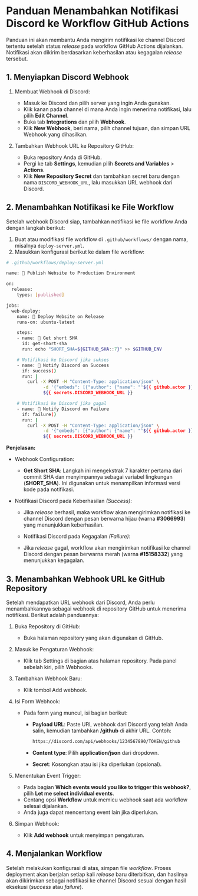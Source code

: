 # Panduan Menambahkan Notifikasi Discord ke Workflow GitHub Actions

Panduan ini akan membantu Anda mengirim notifikasi ke channel Discord tertentu setelah status _release_ pada workflow GitHub Actions dijalankan. Notifikasi akan dikirim berdasarkan keberhasilan atau kegagalan _release_ tersebut.

## 1. Menyiapkan Discord Webhook

1. Membuat Webhook di Discord:

    - Masuk ke Discord dan pilih server yang ingin Anda gunakan.
    - Klik kanan pada channel di mana Anda ingin menerima notifikasi, lalu pilih **Edit Channel**.
    - Buka tab **Integrations** dan pilih **Webhook**.
    - Klik **New Webhook**, beri nama, pilih channel tujuan, dan simpan URL Webhook yang dihasilkan.

2. Tambahkan Webhook URL ke Repository GitHub:

    - Buka repository Anda di GitHub.
    - Pergi ke tab **Settings**, kemudian pilih **Secrets and Variables** > **Actions**.
    - Klik **New Repository Secret** dan tambahkan secret baru dengan nama `DISCORD_WEBHOOK_URL`, lalu masukkan URL webhook dari Discord.

## 2. Menambahkan Notifikasi ke File Workflow

Setelah webhook Discord siap, tambahkan notifikasi ke file workflow Anda dengan langkah berikut:

1. Buat atau modifikasi file workflow di `.github/workflows/` dengan nama, misalnya `deploy-server.yml`.
2. Masukkan konfigurasi berikut ke dalam file workflow:

```sh
# .github/workflows/deploy-server.yml

name: 🚀 Publish Website to Production Environment

on:
  release:
    types: [published]

jobs:
  web-deploy:
    name: 🚀 Deploy Website on Release
    runs-on: ubuntu-latest

    steps:
    - name: 🔧 Get short SHA
      id: get-short-sha
      run: echo "SHORT_SHA=${GITHUB_SHA::7}" >> $GITHUB_ENV

    # Notifikasi ke Discord jika sukses
    - name: 📣 Notify Discord on Success
      if: success()
      run: |
        curl -X POST -H "Content-Type: application/json" \
              -d '{"embeds": [{"author": {"name": "'${{ github.actor }}'", "icon_url": "https://github.com/${{ github.actor }}.png"}, "title": "[${{ github.repository }}:${{ github.ref_name }}] Deploy Succeeded", "url": "https://github.com/${{ github.repository }}/commit/${{ github.sha }}", "description": "`${{ env.SHORT_SHA }}` - Release: ${{ github.event.release.name }} - '${{ github.actor }}'", "color": 3066993}]}' \
              ${{ secrets.DISCORD_WEBHOOK_URL }}

    # Notifikasi ke Discord jika gagal
    - name: 📣 Notify Discord on Failure
      if: failure()
      run: |
        curl -X POST -H "Content-Type: application/json" \
              -d '{"embeds": [{"author": {"name": "'${{ github.actor }}'", "icon_url": "https://github.com/${{ github.actor }}.png"}, "title": "[${{ github.repository }}:${{ github.ref_name }}] Deploy Failed", "url": "https://github.com/${{ github.repository }}/commit/${{ github.sha }}", "description": "`${{ env.SHORT_SHA }}` - Release: ${{ github.event.release.name }} - '${{ github.actor }}'", "color": 15158332}]}' \
              ${{ secrets.DISCORD_WEBHOOK_URL }}
```

**Penjelasan:**

- Webhook Configuration:
    - **Get Short SHA**: Langkah ini mengekstrak 7 karakter pertama dari commit SHA dan menyimpannya sebagai variabel lingkungan (**SHORT_SHA**). Ini digunakan untuk menampilkan informasi versi kode pada notifikasi.

- Notifikasi Discord pada Keberhasilan _(Success)_:
    - Jika _release_ berhasil, maka workflow akan mengirimkan notifikasi ke channel Discord dengan pesan berwarna hijau (warna **#3066993**) yang menunjukkan keberhasilan.

    - Notifikasi Discord pada Kegagalan _(Failure)_:
    - Jika _release_ gagal, workflow akan mengirimkan notifikasi ke channel Discord dengan pesan berwarna merah (warna **#15158332**) yang menunjukkan kegagalan.


## 3. Menambahkan Webhook URL ke GitHub Repository

Setelah mendapatkan URL webhook dari Discord, Anda perlu menambahkannya sebagai webhook di repository GitHub untuk menerima notifikasi. Berikut adalah panduannya:

1. Buka Repository di GitHub:

    - Buka halaman repository yang akan digunakan di GitHub.

2. Masuk ke Pengaturan Webhook:

    - Klik tab Settings di bagian atas halaman repository.
    Pada panel sebelah kiri, pilih Webhooks.

3. Tambahkan Webhook Baru:
    
    - Klik tombol Add webhook.

4. Isi Form Webhook:

    - Pada form yang muncul, isi bagian berikut:
        - **Payload URL**: Paste URL webhook dari Discord yang telah Anda salin, kemudian tambahkan **/github** di akhir URL. Contoh:

            ```sh
            https://discord.com/api/webhooks/1234567890/TOKEN/github
            ```
        
        - **Content type**: Pilih **application/json** dari dropdown.
        - **Secret**: Kosongkan atau isi jika diperlukan (opsional).

5. Menentukan Event Trigger:

    - Pada bagian **Which events would you like to trigger this webhook?**, pilih **Let me select individual events**.
    - Centang opsi **Workflow** untuk memicu webhook saat ada workflow selesai dijalankan.
    - Anda juga dapat mencentang event lain jika diperlukan.

6. Simpan Webhook:

    - Klik **Add webhook** untuk menyimpan pengaturan.

## 4. Menjalankan Workflow

Setelah melakukan konfigurasi di atas, simpan file _workflow_. Proses deployment akan berjalan setiap kali _release_ baru diterbitkan, dan hasilnya akan dikirimkan sebagai notifikasi ke channel Discord sesuai dengan hasil eksekusi (_success_ atau _failure_).
